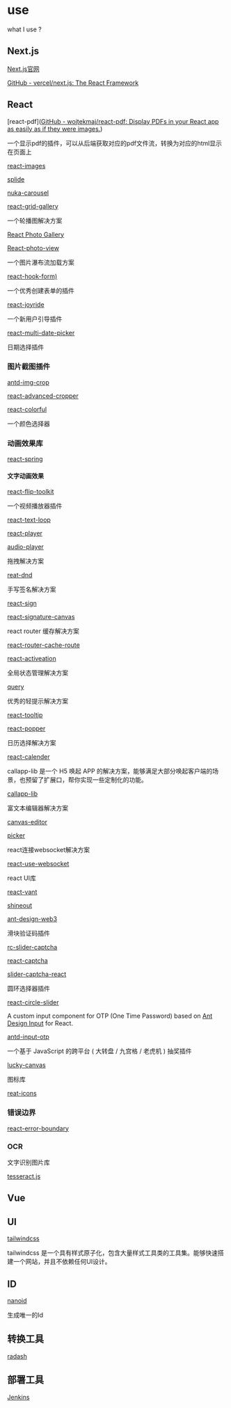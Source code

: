 # use

what I use ?

## Next.js

[Next.js官网](https://nextjs.org/)

[GitHub - vercel/next.js: The React Framework](https://github.com/vercel/next.js)

## React

[react-pdf]([GitHub - wojtekmaj/react-pdf: Display PDFs in your React app as easily as if they were images.](https://github.com/wojtekmaj/react-pdf))

一个显示pdf的插件，可以从后端获取对应的pdf文件流，转换为对应的html显示在页面上

[react-images](https://github.com/jossmac/react-images)

[splide](https://github.com/Splidejs/splide)

[nuka-carousel](https://github.com/FormidableLabs/nuka-carousel)

[react-grid-gallery](https://github.com/benhowell/react-grid-gallery)

一个轮播图解决方案

[React Photo Gallery](https://github.com/neptunian/react-photo-gallery)

[React-photo-view](https://github.com/MinJieLiu/react-photo-view)

一个图片瀑布流加载方案

[react-hook-form)](https://github.com/react-hook-form/react-hook-form)

一个优秀创建表单的插件

[react-joyride](https://github.com/gilbarbara/react-joyride) 

一个新用户引导插件

[react-multi-date-picker](https://github.com/shahabyazdi/react-multi-date-picker)

日期选择插件

### 图片截图插件

[antd-img-crop](https://github.com/nanxiaobei/antd-img-crop)

[react-advanced-cropper](https://github.com/advanced-cropper/react-advanced-cropper)

[react-colorful](https://github.com/omgovich/react-colorful)

一个颜色选择器

### 动画效果库

[react-spring](https://github.com/pmndrs/react-spring)

#### 文字动画效果

[react-flip-toolkit](https://github.com/aholachek/react-flip-toolkit)

一个视频播放器插件

[react-text-loop](https://github.com/braposo/react-text-loop)

[react-player](https://github.com/cookpete/react-player)

[audio-player](https://github.com/madzadev/audio-player)

拖拽解决方案

[reat-dnd](ttps://github.com/react-dnd/react-dnd)

手写签名解决方案

[react-sign](https://github.com/MrXujiang/react-sign)

[react-signature-canvas](https://github.com/react-dnd/react-dnd)

react router 缓存解决方案

[react-router-cache-route](https://github.com/CJY0208/react-router-cache-route)

[react-activeation](https://github.com/CJY0208/react-activation)

全局状态管理解决方案

[query](https://github.com/TanStack/query)

优秀的轻提示解决方案

[react-tooltip](https://github.com/ReactTooltip/react-tooltip)

[react-popper](https://github.com/floating-ui/react-popper)

日历选择解决方案

[react-calender](https://github.com/wojtekmaj/react-calendar)

callapp-lib 是一个 H5 唤起 APP 的解决方案，能够满足大部分唤起客户端的场景，也预留了扩展口，帮你实现一些定制化的功能。

[callapp-lib](https://github.com/suanmei/callapp-lib)

富文本编辑器解决方案

[canvas-editor](https://github.com/Hufe921/canvas-editor)

[picker](https://github.com/react-component/picker)

react连接websocket解决方案

[react-use-websocket](htps://github.com/robtaussig/react-use-websocket)

react UI库

[react-vant](https://github.com/3lang3/react-vant)

[shineout](https://github.com/sheinsight/shineout)

[ant-design-web3](https://github.com/ant-design/ant-design-web3)

滑块验证码插件

[rc-slider-captcha](https://github.com/caijf/rc-slider-captcha)

[react-captcha](https://github.com/WebEngineerLi/react-captcha)

[slider-captcha-react](https://github.com/cheepion/slider-captcha-react)

圆环选择器插件

[react-circle-slider](https://github.com/dmitrymorozoff/react-circle-slider)

A custom input component for OTP (One Time Password) based on [Ant Design Input](https://ant.design/components/input) for React.

[antd-input-otp](https://github.com/Ralfarios/antd-input-otp)

一个基于 JavaScript 的跨平台 ( 大转盘 / 九宫格 / 老虎机 ) 抽奖插件

[lucky-canvas](https://github.com/buuing/lucky-canvas)

图标库

[reat-icons](https://github.com/react-icons/react-icons)

### 错误边界

[react-error-boundary](https://github.com/bvaughn/react-error-boundary)

### OCR

文字识别图片库

[tesseract.js](https://github.com/naptha/tesseract.js)

## Vue

## UI

[tailwindcss](https://www.tailwindcss.cn/)

tailwindcss 是一个具有样式原子化，包含大量样式工具类的工具集。能够快速搭建一个网站，并且不依赖任何UI设计。

## ID

[nanoid](https://github.com/ai/nanoid)

生成唯一的Id

## 转换工具

[radash](https://radash-docs.vercel.app/docs/getting-started)

## 部署工具

[Jenkins](https://www.jenkins.io/)
